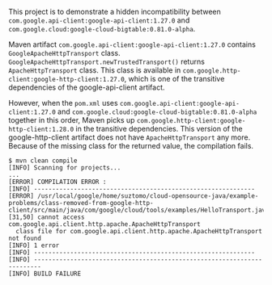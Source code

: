 This project is to demonstrate a hidden incompatibility between
`com.google.api-client:google-api-client:1.27.0` and
`com.google.cloud:google-cloud-bigtable:0.81.0-alpha`.

Maven artifact `com.google.api-client:google-api-client:1.27.0` contains `GoogleApacheHttpTransport`
class.
`GoogleApacheHttpTransport.newTrustedTransport()` returns `ApacheHttpTransport` class.
This class is available in `com.google.http-client:google-http-client:1.27.0`, which is one of the
transitive dependencies of the google-api-client artifact.

However, when the `pom.xml` uses `com.google.api-client:google-api-client:1.27.0` and
`com.google.cloud:google-cloud-bigtable:0.81.0-alpha` together in this order, Maven picks up 
`com.google.http-client:google-http-client:1.28.0` in the transitive dependencies.
This version of the google-http-client artifact does not have `ApacheHttpTransport` any more.
Because of the missing class for the returned value, the compilation fails.

```
$ mvn clean compile
[INFO] Scanning for projects...
...
[ERROR] COMPILATION ERROR : 
[INFO] -------------------------------------------------------------
[ERROR] /usr/local/google/home/suztomo/cloud-opensource-java/example-problems/class-removed-from-google-http-client/src/main/java/com/google/cloud/tools/examples/HelloTransport.java:[31,50] cannot access com.google.api.client.http.apache.ApacheHttpTransport
  class file for com.google.api.client.http.apache.ApacheHttpTransport not found
[INFO] 1 error
[INFO] -------------------------------------------------------------
[INFO] ------------------------------------------------------------------------
[INFO] BUILD FAILURE
```